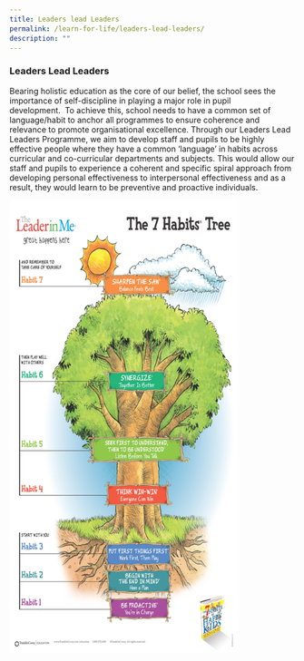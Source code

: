 ```yaml
---
title: Leaders lead Leaders
permalink: /learn-for-life/leaders-lead-leaders/
description: ""
---
```

### Leaders Lead Leaders

Bearing holistic education as the core of our belief, the school sees the importance of self-discipline in playing a major role in pupil development.  To achieve this, school needs to have a common set of language/habit to anchor all programmes to ensure coherence and relevance to promote organisational excellence. Through our Leaders Lead Leaders Programme, we aim to develop staff and pupils to be highly effective people where they have a common ‘language’ in habits across curricular and co-curricular departments and subjects. This would allow our staff and pupils to experience a coherent and specific spiral approach from developing personal effectiveness to interpersonal effectiveness and as a result, they would learn to be preventive and proactive individuals.

<img src="/images/lll.png" style="width:80%">